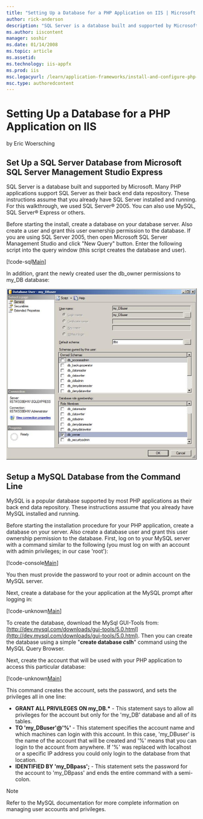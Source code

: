 ```yaml
---
title: "Setting Up a Database for a PHP Application on IIS | Microsoft Docs"
author: rick-anderson
description: "SQL Server is a database built and supported by Microsoft. Many PHP applications support SQL Server as their back end data repository. These instructions ass..."
ms.author: iiscontent
manager: soshir
ms.date: 01/14/2008
ms.topic: article
ms.assetid: 
ms.technology: iis-appfx
ms.prod: iis
msc.legacyurl: /learn/application-frameworks/install-and-configure-php-on-iis/setting-up-a-database-for-a-php-application-on-iis
msc.type: authoredcontent
---
```

Setting Up a Database for a PHP Application on IIS
====================
by Eric Woersching

## Set Up a SQL Server Database from Microsoft SQL Server Management Studio Express

SQL Server is a database built and supported by Microsoft. Many PHP applications support SQL Server as their back end data repository. These instructions assume that you already have SQL Server installed and running. For this walkthrough, we used SQL Server® 2005. You can also use MySQL, SQL Server® Express or others.

Before starting the install, create a database on your database server. Also create a user and grant this user ownership permission to the database. If you are using SQL Server 2005, then open Microsoft SQL Server Management Studio and click "New Query" button. Enter the following script into the query window (this script creates the database and user).


[!code-sql[Main](setting-up-a-database-for-a-php-application-on-iis/samples/sample1.sql)]


In addition, grant the newly created user the db\_owner permissions to my\_DB database:

[![](setting-up-a-database-for-a-php-application-on-iis/_static/image3.jpg)](setting-up-a-database-for-a-php-application-on-iis/_static/image1.jpg)

## Setup a MySQL Database from the Command Line

MySQL is a popular database supported by most PHP applications as their back end data repository. These instructions assume that you already have MySQL installed and running.

Before starting the installation procedure for your PHP application, create a database on your server. Also create a database user and grant this user ownership permission to the database. First, log on to your MySQL server with a command similar to the following (you must log on with an account with admin privileges; in our case 'root'):


[!code-console[Main](setting-up-a-database-for-a-php-application-on-iis/samples/sample2.cmd)]


You then must provide the password to your root or admin account on the MySQL server.

Next, create a database for the your application at the MySQL prompt after logging in:

[!code-unknown[Main](setting-up-a-database-for-a-php-application-on-iis/samples/sample-127386-3.unknown)]

To create the database, download the MySql GUI-Tools from: [http://dev.mysql.com/downloads/gui-tools/5.0.html](http://dev.mysql.com/downloads/gui-tools/5.0.html). Then you can create the database using a simple "**create database cslh**" command using the MySQL Query Browser. 

Next, create the account that will be used with your PHP application to access this particular database:


[!code-unknown[Main](setting-up-a-database-for-a-php-application-on-iis/samples/sample-127386-4.unknown)]


This command creates the account, sets the password, and sets the privileges all in one line:

- **GRANT ALL PRIVILEGES** **ON my\_DB.\*** - This statement says to allow all privileges for the account but only for the 'my\_DB' database and all of its tables.
- **TO 'my\_DBuser'@'%'** - This statement specifies the account name and which machines can login with this account. In this case, 'my\_DBuser' is the name of the account that will be created and '%' means that you can login to the account from anywhere. If '%' was replaced with localhost or a specific IP address you could only login to the database from that location.
- **IDENTIFIED BY 'my\_DBpass';** - This statement sets the password for the account to 'my\_DBpass' and ends the entire command with a semi-colon.

> [!NOTE]
> Refer to the MySQL documentation for more complete information on managing user accounts and privileges.
